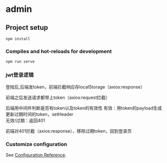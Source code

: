 # admin

## Project setup
```
npm install
```

### Compiles and hot-reloads for development
```
npm run serve
```

### jwt登录逻辑

登陆后,后端发token，前端拦截响应存localStorage（axios:response）

前端之后发送请求都带上token（axios:request拦截）

后端用中间件判断是否有token以及token的有效性
有效：用token的payload生成更新过期时间的token，setHeader  
无效/过期：返回401

前端对401拦截（axios:response），移除过期token，回到登录页 


### Customize configuration
See [Configuration Reference](https://cli.vuejs.org/config/).
